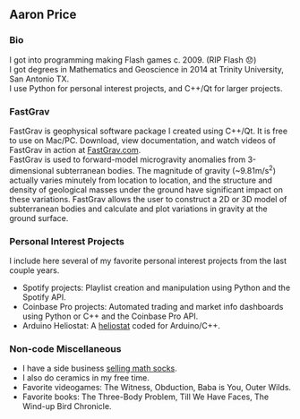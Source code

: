 ## Aaron Price

### Bio  
I got into programming making Flash games c. 2009. (RIP Flash 😞)  
I got degrees in Mathematics and Geoscience in 2014 at Trinity University, San Antonio TX.  
I use Python for personal interest projects, and C++/Qt for larger projects.  

### FastGrav  
FastGrav is geophysical software package I created using C++/Qt. It is free to use on Mac/PC. Download, view documentation, and watch videos of FastGrav in action at [FastGrav.com](http://www.fastgrav.com).  
FastGrav is used to forward-model microgravity anomalies from 3-dimensional subterranean bodies. The magnitude of gravity (~9.81m/s<sup>2</sup>) actually varies minutely from location to location, and the structure and density of geological masses under the ground have significant impact on these variations. FastGrav allows the user to construct a 2D or 3D model of subterranean bodies and calculate and plot variations in gravity at the ground surface.  
  
### Personal Interest Projects  
I include here several of my favorite personal interest projects from the last couple years.
- Spotify projects: Playlist creation and manipulation using Python and the Spotify API.
- Coinbase Pro projects: Automated trading and market info dashboards using Python or C++ and the Coinbase Pro API.
- Arduino Heliostat: A [heliostat](https://en.wikipedia.org/wiki/Heliostat) coded for Arduino/C++.

### Non-code Miscellaneous
- I have a side business [selling math socks](https://www.socktheory.store).
- I also do ceramics in my free time.
- Favorite videogames: The Witness, Obduction, Baba is You, Outer Wilds.
- Favorite books: The Three-Body Problem, Till We Have Faces, The Wind-up Bird Chronicle.
